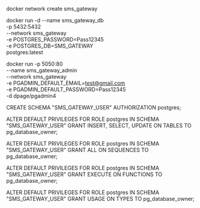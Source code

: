 docker network create sms_gateway

docker run -d --name sms_gateway_db \
           -p 5432:5432 \
           --network sms_gateway \
           -e POSTGRES_PASSWORD=Pass12345 \
           -e POSTGRES_DB=SMS_GATEWAY \
           postgres:latest

docker run -p 5050:80 \
           --name sms_gateway_admin \
           --network sms_gateway \
           -e PGADMIN_DEFAULT_EMAIL=test@gmail.com \
           -e PGADMIN_DEFAULT_PASSWORD=Pass12345 \
           -d dpage/pgadmin4


CREATE SCHEMA "SMS_GATEWAY_USER"
    AUTHORIZATION postgres;

ALTER DEFAULT PRIVILEGES FOR ROLE postgres IN SCHEMA "SMS_GATEWAY_USER"
GRANT INSERT, SELECT, UPDATE ON TABLES TO pg_database_owner;

ALTER DEFAULT PRIVILEGES FOR ROLE postgres IN SCHEMA "SMS_GATEWAY_USER"
GRANT ALL ON SEQUENCES TO pg_database_owner;

ALTER DEFAULT PRIVILEGES FOR ROLE postgres IN SCHEMA "SMS_GATEWAY_USER"
GRANT EXECUTE ON FUNCTIONS TO pg_database_owner;

ALTER DEFAULT PRIVILEGES FOR ROLE postgres IN SCHEMA "SMS_GATEWAY_USER"
GRANT USAGE ON TYPES TO pg_database_owner;